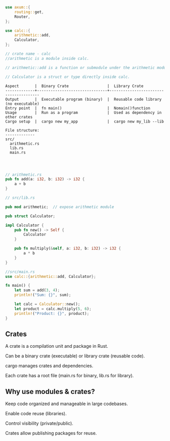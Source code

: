 ```rust
use axum::{
    routing::get,
    Router,
};

```

```rust
use calc::{
    arithmetic::add,
    Calculator,
};

// crate name - calc
//arithmetic is a module inside calc.

// arithmetic::add is a function or submodule under the arithmetic module.

// Calculator is a struct or type directly inside calc.

```

```text
Aspect       |  Binary Crate                 |  Library Crate
-------------+-------------------------------+---------------------------------------
Output       |  Executable program (binary)  |  Reusable code library (no executable)
Entry point  |  fn main()                    |  Nomain()function
Usage        |  Run as a program             |  Used as dependency in other crates
Cargo setup  |  cargo new my_app             |  cargo new my_lib --lib
```

```text
File structure:
-------------
src/
  arithmetic.rs
  lib.rs
  main.rs




```

```rust
// arithmetic.rs
pub fn add(a: i32, b: i32) -> i32 {
    a + b
}
```

```rust
// src/lib.rs

pub mod arithmetic;  // expose arithmetic module

pub struct Calculator;

impl Calculator {
    pub fn new() -> Self {
        Calculator
    }

    pub fn multiply(&self, a: i32, b: i32) -> i32 {
        a * b
    }
}

```

```rust
//src/main.rs
use calc::{arithmetic::add, Calculator};

fn main() {
    let sum = add(3, 4);
    println!("Sum: {}", sum);

    let calc = Calculator::new();
    let product = calc.multiply(5, 6);
    println!("Product: {}", product);
}

```

## Crates

A crate is a compilation unit and package in Rust.

Can be a binary crate (executable) or library crate (reusable code).

cargo manages crates and dependencies.

Each crate has a root file (main.rs for binary, lib.rs for library).

## Why use modules & crates?

Keep code organized and manageable in large codebases.

Enable code reuse (libraries).

Control visibility (private/public).

Crates allow publishing packages for reuse.

